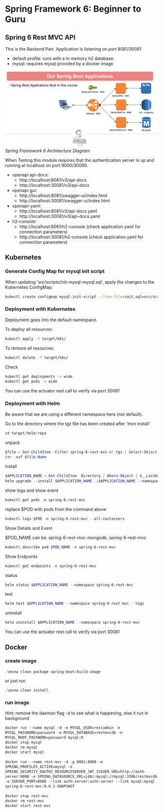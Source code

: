 # Spring Framework 6: Beginner to Guru
## Spring 6 Rest MVC API

This is the Backend Part. Application is listening on port 8081/30081
* default profile: runs with a in memory h2 database: 
* mysql: requires mysql provided by a docker image

![Spring Framework 6 Architecture](docs/guru.png)
*Spring Framework 6 Architecture Diagram*

When Testing this module requires that the authentication server is up and running at localhost on port 9000/30090. 

- openapi api-docs: 
  - http://localhost:8081/v3/api-docs
  - http://localhost:30081/v3/api-docs
- openapi gui: 
  - http://localhost:8081/swagger-ui/index.html
  - http://localhost:30081/swagger-ui/index.html
- openapi-yaml: 
  - http://localhost:8081/v3/api-docs.yaml
  - http://localhost:30081/v3/api-docs.yaml
- h2-console: 
  - http://localhost:8081/h2-console (check application.yaml for connection parameters)
  - http://localhost:30081/h2-console (check application.yaml for connection parameters)

## Kubernetes

### Generate Config Map for mysql init script

When updating 'src/scripts/init-mysql-mysql.sql', apply the changes to the Kubernetes ConfigMap:
```bash
kubectl create configmap mysql-init-script --from-file=init.sql=src/scripts/init-mysql.sql --dry-run=client -o yaml | Out-File -Encoding utf8 k8s/mysql-init-script-configmap.yaml
```

### Deployment with Kubernetes

Deployment goes into the default namespace.

To deploy all resources:
```bash
kubectl apply -f target/k8s/
```

To remove all resources:
```bash
kubectl delete -f target/k8s/
```

Check
```bash
kubectl get deployments -o wide
kubectl get pods -o wide
```

You can use the actuator rest call to verify via port 30081

### Deployment with Helm

Be aware that we are using a different namespace here (not default).

Go to the directory where the tgz file has been created after 'mvn install'
```powershell
cd target/helm/repo
```

unpack
```powershell
$file = Get-ChildItem -Filter spring-6-rest-mvc-v*.tgz | Select-Object -First 1
tar -xvf $file.Name
```

install
```powershell
$APPLICATION_NAME = Get-ChildItem -Directory | Where-Object { $_.LastWriteTime -ge $file.LastWriteTime } | Select-Object -ExpandProperty Name
helm upgrade --install $APPLICATION_NAME ./$APPLICATION_NAME --namespace spring-6-rest-mvc --create-namespace --wait --timeout 5m --debug --render-subchart-notes
```

show logs and show event
```powershell
kubectl get pods -n spring-6-rest-mvc
```
replace $POD with pods from the command above
```powershell
kubectl logs $POD -n spring-6-rest-mvc --all-containers
```

Show Details and Event

$POD_NAME can be: spring-6-rest-mvc-mongodb, spring-6-rest-mvc
```powershell
kubectl describe pod $POD_NAME -n spring-6-rest-mvc
```

Show Endpoints
```powershell
kubectl get endpoints -n spring-6-rest-mvc
```

status
```powershell
helm status $APPLICATION_NAME --namespace spring-6-rest-mvc
```

test
```powershell
helm test $APPLICATION_NAME --namespace spring-6-rest-mvc --logs
```

uninstall
```powershell
helm uninstall $APPLICATION_NAME --namespace spring-6-rest-mvc
```

You can use the actuator rest call to verify via port 30081

## Docker

### create image
```shell
.\mvnw clean package spring-boot:build-image
```
or just run
```shell
.\mvnw clean install
```

### run image

Hint: remove the daemon flag -d to see what is happening, else it run in background

```shell
docker run --name mysql -d -e MYSQL_USER=restadmin -e MYSQL_PASSWORD=password -e MYSQL_DATABASE=restmvcdb -e MYSQL_ROOT_PASSWORD=password mysql:9
docker stop mysql
docker rm mysql
docker start mysql

docker run --name rest-mvc -d -p 8081:8080 -e SPRING_PROFILES_ACTIVE=mysql -e SPRING_SECURITY_OAUTH2_RESOURCESERVER_JWT_ISSUER_URI=http://auth-server:9000 -e SPRING_DATASOURCE_URL=jdbc:mysql://mysql:3306/restmvcdb -e SERVER_PORT=8080 --link auth-server:auth-server --link mysql:mysql spring-6-rest-mvc:0.0.1-SNAPSHOT
 
docker stop rest-mvc
docker rm rest-mvc
docker start rest-mvc
```
